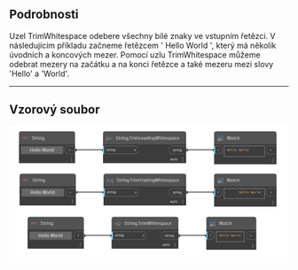 ## Podrobnosti
Uzel TrimWhitespace odebere všechny bílé znaky ve vstupním řetězci. V následujícím příkladu začneme řetězcem '     Hello World     ', který má několik úvodních a koncových mezer. Pomocí uzlu TrimWhitespace můžeme odebrat mezery na začátku a na konci řetězce a také mezeru mezi slovy 'Hello' a 'World'.
___
## Vzorový soubor

![TrimWhitespace](./DSCore.String.TrimWhitespace_img.jpg)

